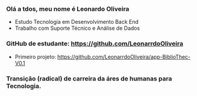 ### Olá a tdos, meu nome é Leonardo Oliveira

- Estudo Tecnologia em Desenvolvimento Back End
- Trabalho com Suporte Técnico e Análise de Dados

### GitHub de estudante: https://github.com/LeonarrdoOliveira
- Primeiro projeto: https://github.com/LeonarrdoOliveira/app-BiblioThec-V0.1

### Transição (radical) de carreira da áres de humanas para Tecnologia.
